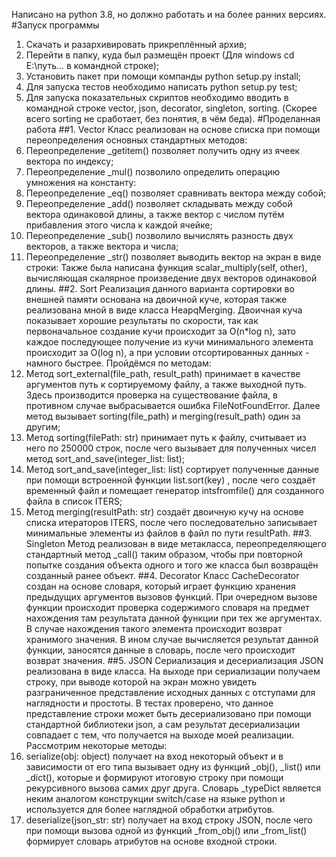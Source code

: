 Написано на python 3.8, но должно работать и на более ранних версиях.
#Запуск программы
1) Скачать и разархивировать прикреплённый архив;
2) Перейти в папку, куда был размещён проект (Для windows cd E:\путь... в командной строке);
3) Установить пакет при помощи компанды python setup.py install;
4) Для запуска тестов необходимо написать python setup.py test;
5) Для запуска показательных скриптов необходимо вводить в командной строке vector, json, decorator, singleton, sorting. 
(Скорее всего sorting не сработает, без понятия, в чём беда).
#Проделанная работа
##1. Vector
Класс реализован на основе списка при помощи переопределения основных стандартных методов:
1) Переопределение _getitem() позволяет получить одну из ячеек вектора по индексу;
2) Переопределение _mul() позволило определить операцию умножения на константу:
3) Переопределение _eq() позволяет сравнивать вектора между собой;
4) Переопределение _add() позволяет складывать между собой вектора одинаковой длины, а также вектор с числом путём прибавления этого числа к каждой ячейке;
5) Переопределение _sub() позволило вычислять разность двух векторов, а также вектора и числа;
6) Переопределение _str() позволяет выводить вектор на экран в виде строки:
Также была написана функция scalar_multiply(self, other), вычисляющая скалярное произведение двух векторов одинаковой длины.
##2. Sort
Реализация данного варианта сортировки во внешней памяти основана на двоичной куче, которая также реализована мной в виде класса HeapqMerging.
Двоичная куча показывает хорошие результаты по скорости, так как первоначальное создание кучи происходит за O(n*log n),
зато каждое последующее получение из кучи минимального элемента происходит за O(log n), а при условии отсортированных 
данных - намного быстрее. Пройдёмся по методам:
1) Метод sort_external(file_path, result_path) принимает в качестве аргументов путь к сортируемому файлу, а также выходной путь.
Здесь производится проверка на существование файла, в противном случае выбрасывается ошибка FileNotFoundError. Далее 
метод вызывает sorting(file_path) и merging(result_path) один за другим;
2) Метод sorting(filePath: str) принимает путь к файлу, считывает из него по 250000 строк, после чего вызывает для полученных
чисел метод sort_and_save(integer_list: list);
3) Метод sort_and_save(integer_list: list) сортирует полученные данные при помощи встроенной функции list.sort(key) , после 
чего создаёт временный файл и помещает генератор intsfromfile() для созданного файла в список ITERS;
3) Метод merging(resultPath: str) создаёт двоичную кучу на основе списка итераторов ITERS, после чего последовательно
записывает минимальные элементы из файлов в файл по пути resultPath.
##3. Singleton
Метод реализован в виде метакласса, переопределяющего стандартный метод _call() таким образом, чтобы при повторной попытке 
создания объекта одного и того же класса был возвращён созданный ранее объект.
##4. Decorator
Класс CacheDecorator создан на основе словаря, который играет функцию хранения предыдущих аргументов вызовов функций.
При очередном вызове функции происходит проверка содержимого словаря на предмет нахождения там результата данной функции
при тех же аргументах. В случае нахождения такого элемента происходит возврат хранимого значения. В ином случае вычисляется
результат данной функции, заносятся данные в словарь, после чего происходит возврат значения.
##5. JSON
Сериализация и десериализация JSON реализована в виде класса. На выходе при сериализации получаем строку, при выводе
которой на экран можно увидеть разграниченное представление исходных данных с отступами для наглядности и простоты.
В тестах проверено, что данное представление строки может быть десериализовано при помощи стандартной библиотеки json, а
сам результат десериализации совпадает с тем, что получается на выходе моей реализации. Рассмотрим некоторые методы:
1) serialize(obj: object) получает на вход некоторый объект и в зависимости от его типа вызывает одну из функций _obj(),
_list() или _dict(), которые и формируют итоговую строку при помощи рекурсивного вызова самих друг друга. Словарь
_typeDict является неким аналогом конструкции switch/case на языке python и используется для более наглядной обработки атрибутов.
2) deserialize(json_str: str) получает на вход строку JSON, после чего при помощи вызова одной из функций _from_obj()
или _from_list() формирует словарь атрибутов на основе входной строки.